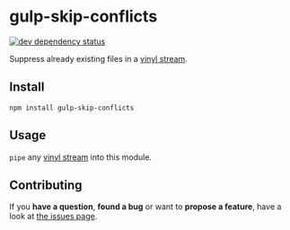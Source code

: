# gulp-skip-conflicts

[![dev dependency status](https://img.shields.io/david/dev/derhuerst/gulp-skip-conflicts.svg)](https://david-dm.org/derhuerst/gulp-skip-conflicts#info=devDependencies)

Suppress already existing files in a [vinyl stream](https://medium.com/@contrahacks/gulp-3828e8126466).



## Install

```shell
npm install gulp-skip-conflicts
```



## Usage

`pipe` any [vinyl stream](https://medium.com/@contrahacks/gulp-3828e8126466) into this module.



## Contributing

If you **have a question**, **found a bug** or want to **propose a feature**, have a look at [the issues page](https://github.com/derhuerst/gulp-skip-conflicts/issues).